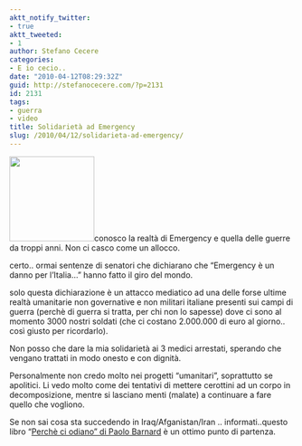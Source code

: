 ```yaml
---
aktt_notify_twitter:
- true
aktt_tweeted:
- 1
author: Stefano Cecere
categories:
- E io cecio..
date: "2010-04-12T08:29:32Z"
guid: http://stefanocecere.com/?p=2131
id: 2131
tags:
- guerra
- video
title: Solidarietà ad Emergency
slug: /2010/04/12/solidarieta-ad-emergency/
---
```


<img class="size-thumbnail wp-image-2133 alignleft" title="emergency-logo" src="http://stefanocecere.com/wp-content/uploads/sites/3/2010/04/emergency-logo-150x150.jpg" alt="" width="150" height="150" />conosco la realtà di Emergency e quella delle guerre da troppi anni. Non ci casco come un allocco.
  
certo.. ormai sentenze di senatori che dichiarano che &#8220;Emergency è un danno per l&#8217;Italia&#8230;&#8221; hanno fatto il giro del mondo.
  
solo questa dichiarazione è un attacco mediatico ad una delle forse ultime realtà umanitarie non governative e non militari italiane presenti sui campi di guerra (perchè di guerra si tratta, per chi non lo sapesse) dove ci sono al momento 3000 nostri soldati (che ci costano 2.000.000 di euro al giorno.. così giusto per ricordarlo).

Non posso che dare la mia solidarietà ai 3 medici arrestati, sperando che vengano trattati in modo onesto e con dignità.
  
Personalmente non credo molto nei progetti &#8220;umanitari&#8221;, soprattutto se apolitici. Li vedo molto come dei tentativi di mettere cerottini ad un corpo in decomposizione, mentre si lasciano menti (malate) a continuare a fare quello che vogliono.

Se non sai cosa sta succedendo in Iraq/Afganistan/Iran .. informati..questo libro &#8220;[Perchè ci odiano&#8221; di Paolo Barnard](http://www.ibs.it/code/9788817010641/barnard-paolo/perch-eacute-ci-odiano.html) è un ottimo punto di partenza.